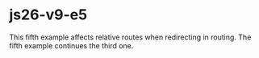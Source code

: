 # js26-v9-e5
This fifth example affects relative routes when redirecting in routing.
The fifth example continues the third one.
